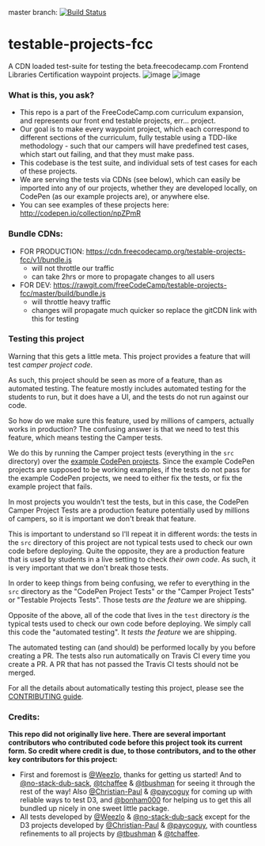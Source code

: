 master branch: [![Build Status](https://travis-ci.org/freeCodeCamp/testable-projects-fcc.svg?branch=master)](https://travis-ci.org/freeCodeCamp/testable-projects-fcc)

# testable-projects-fcc
A CDN loaded test-suite for testing the beta.freecodecamp.com Frontend Libraries Certification waypoint projects.
![image](https://cloud.githubusercontent.com/assets/18563015/26524733/08557ed8-430b-11e7-9861-2d4e8e2806ae.png)
![image](https://cloud.githubusercontent.com/assets/18563015/26524736/2380f3d6-430b-11e7-85cb-45f92b73323c.png)

### What is this, you ask?
- This repo is a part of the FreeCodeCamp.com curriculum expansion, and represents our front end testable projects, err... project.
- Our goal is to make every waypoint project, which each correspond to different sections of the curriculum, fully testable using a TDD-like methodology - such that our campers will have predefined test cases, which start out failing, and that they must make pass.
- This codebase is the test suite, and individual sets of test cases for each of these projects.
- We are serving the tests via CDNs (see below), which can easily be imported into any of our projects, whether they are developed locally, on CodePen (as our example projects are), or anywhere else.
- You can see examples of these projects here: http://codepen.io/collection/npZPmR

### Bundle CDNs:
- FOR PRODUCTION: <https://cdn.freecodecamp.org/testable-projects-fcc/v1/bundle.js>
  - will not throttle our traffic
  - can take 2hrs or more to propagate changes to all users
- FOR DEV: https://rawgit.com/freeCodeCamp/testable-projects-fcc/master/build/bundle.js
  - will throttle heavy traffic
  - changes will propagate much quicker so replace the gitCDN link with this for testing

### Testing this project
Warning that this gets a little meta. This project provides a feature that will
test *camper project code*.

As such, this project should be seen as more of a feature, than as automated
testing. The feature mostly includes automated testing for the students to
run, but it does have a UI, and the tests do not run against our code.

So how do we make sure this feature, used by millions of campers, actually works
in production? The confusing answer is that we need to test this feature, which
means testing the Camper tests.

We do this by running the Camper project tests (everything in the `src`
directory) over the
[example CodePen projects](http://codepen.io/collection/npZPmR). Since the
example CodePen projects are supposed to be working examples, if the
tests do not pass for the example CodePen projects, we need to either fix the tests,
or fix the example project that fails.

In most projects you wouldn't test the tests, but in this case, the CodePen
Camper Project Tests are a production feature potentially used by millions of
campers, so it is important we don't break that feature.

This is important to understand so I'll repeat it in different words: the tests
in the `src` directory of this project are not typical tests used to check our
own code before deploying. Quite the opposite, they are a production feature
that is used by students in a live setting to check *their own code*.
As such, it is very important that we don't break those tests.

In order to keep things from being confusing, we refer to everything in the
`src` directory as the "CodePen Project Tests" or the "Camper Project Tests" or
"Testable Projects Tests". Those tests *are the feature* we are shipping.

Opposite of the above, all of the code that lives in the `test` directory *is*
the typical tests used to check our own code before deploying. We simply call
this code the "automated testing". It *tests the feature* we are shipping.

The automated testing can (and should) be performed locally by you before
creating a PR. The tests also run automatically on Travis CI every time you
create a PR. A PR that has not passed the Travis CI tests should not be merged.

For all the details about automatically testing this project, please see the
[CONTRIBUTING guide](CONTRIBUTING.md).

### Credits:
__This repo did not originally live here. There are several important contributors who contributed code before this project took its current form. So credit where credit is due, to those contributors, and to the other key contributors for this project:__
- First and foremost is [@Weezlo](https://github.com/Weezlo), thanks for getting us started! And to [@no-stack-dub-sack](https://github.com/no-stack-dub-sack), [@tchaffee](https://github.com/tchaffee) & [@tbushman](https://github.com/tbushman) for seeing it through the rest of the way! Also [@Christian-Paul](https://github.com/Christian-Paul) & [@paycoguy](https://github.com/paycoguy) for coming up with reliable ways to test D3, and [@bonham000](https://github.com/bonham000) for helping us to get this all bundled up nicely in one sweet little package. 
- All tests developed by [@Weezlo](https://github.com/Weezlo) & [@no-stack-dub-sack](https://github.com/no-stack-dub-sack) except for the D3 projects developed by [@Christian-Paul](https://github.com/Christian-Paul) & [@paycoguy](https://github.com/paycoguy), with countless refinements to all projects by [@tbushman](https://github.com/tbushman) & [@tchaffee](https://github.com/tchaffee).
